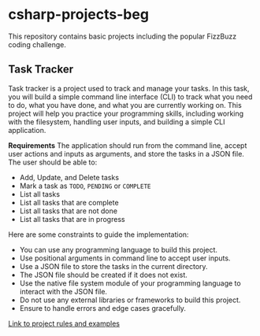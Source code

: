 # csharp-projects-beg
This repository contains basic projects including the popular FizzBuzz coding challenge.

## Task Tracker
Task tracker is a project used to track and manage your tasks. In this task, you will build a simple command line interface (CLI) to track what you need to do, what you have done, and what you are currently working on. This project will help you practice your programming skills, including working with the filesystem, handling user inputs, and building a simple CLI application.

**Requirements**
The application should run from the command line, accept user actions and inputs as arguments, and store the tasks in a JSON file. The user should be able to:

- Add, Update, and Delete tasks
- Mark a task as  `TODO`, `PENDING` or `COMPLETE`
- List all tasks
- List all tasks that are complete
- List all tasks that are not done
- List all tasks that are in progress

Here are some constraints to guide the implementation:

- You can use any programming language to build this project.
- Use positional arguments in command line to accept user inputs.
- Use a JSON file to store the tasks in the current directory.
- The JSON file should be created if it does not exist.
- Use the native file system module of your programming language to interact with the JSON file.
- Do not use any external libraries or frameworks to build this project.
- Ensure to handle errors and edge cases gracefully.

[Link to project rules and examples](https://roadmap.sh/projects/task-tracker)

